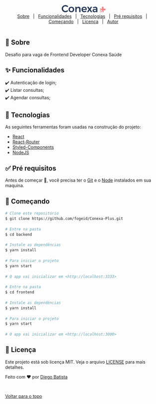<div align="center" id="top"> 
  <img src="frontend/src/assets/logo-conexa.png" alt="Conexa Plus" />
</div>


<div align="center">
  <a href="#dart-sobre">Sobre</a> &#xa0; | &#xa0; 
  <a href="#sparkles-funcionalidades">Funcionalidades</a> &#xa0; | &#xa0;
  <a href="#rocket-tecnologias">Tecnologias</a> &#xa0; | &#xa0;
  <a href="#white_check_mark-pré-requesitos">Pré requisitos</a> &#xa0; | &#xa0;
  <a href="#checkered_flag-começando">Começando</a> &#xa0; | &#xa0;
  <a href="#memo-licença">Licença</a> &#xa0; | &#xa0;
  <a href="https://github.com/fogeid" target="_blank">Autor</a>
</div>

<br>

## :dart: Sobre ##

Desafio para vaga de Frontend Developer Conexa Saúde

## :sparkles: Funcionalidades ##

:heavy_check_mark: Autenticação de login;\
:heavy_check_mark: Listar consultas;\
:heavy_check_mark: Agendar consultas;

## :rocket: Tecnologias ##

As seguintes ferramentas foram usadas na construção do projeto:

- [React](https://pt-br.reactjs.org/)
- [React-Router](https://reactrouter.com/)
- [Styled-Components](https://www.typescriptlang.org/)
- [NodeJS](https://nodejs.org/en/)
## :white_check_mark: Pré requisitos ##

Antes de começar :checkered_flag:, você precisa ter o [Git](https://git-scm.com) e o [Node](https://nodejs.org/en/) instalados em sua maquina.

## :checkered_flag: Começando ##

```bash
# Clone este repositório
$ git clone https://github.com/fogeid/Conexa-Plus.git

# Entre na pasta
$ cd backend

# Instale as dependências
$ yarn install

# Para iniciar o projeto
$ yarn start

# O app vai inicializar em <http://localhost:3333>

# Entre na pasta
$ cd frontend

# Instale as dependências
$ yarn install

# Para iniciar o projeto
$ yarn start

# O app vai inicializar em <http://localhost:3000>
```

## :memo: Licença ##

Este projeto está sob licença MIT. Veja o arquivo [LICENSE](LICENSE.md) para mais detalhes.


Feito com :heart: por <a href="https://github.com/fogeid" target="_blank">Diego Batista</a>

&#xa0;

<a href="#top">Voltar para o topo</a>
